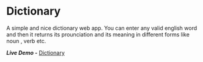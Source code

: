 # Dictionary
A simple and nice dictionary web app. 
You can enter any valid english word and then it returns its prounciation and its meaning in different forms like noun , verb etc.

***Live Demo -*** [Dictionary](https://akshatsharma1290.github.io/Dictionary/)
